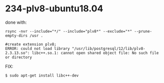 # 234-plv8-ubuntu18.04

done with:

```
rsync -nvr --include="*/" --include="plv8*" --exclude="*" --prune-empty-dirs /usr .
```

```
#create extension plv8;
ERROR: could not load library "/usr/lib/postgresql/12/lib/plv8-2.3.13.so": libc++.so.1: cannot open shared object file: No such file or directory
```

FIX:
```
$ sudo apt-get install libc++-dev
```

